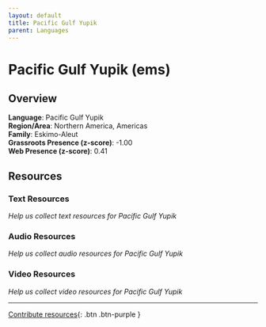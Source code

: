 ```yaml
---
layout: default
title: Pacific Gulf Yupik
parent: Languages
---
```


# Pacific Gulf Yupik (ems)

## Overview

**Language**: Pacific Gulf Yupik  
**Region/Area**: Northern America, Americas  
**Family**: Eskimo-Aleut  
**Grassroots Presence (z-score)**: -1.00  
**Web Presence (z-score)**: 0.41  

## Resources

### Text Resources
*Help us collect text resources for Pacific Gulf Yupik*

### Audio Resources
*Help us collect audio resources for Pacific Gulf Yupik*

### Video Resources
*Help us collect video resources for Pacific Gulf Yupik*

---

[Contribute resources](https://forms.office.com/e/1SfLJx3u1r){: .btn .btn-purple }
